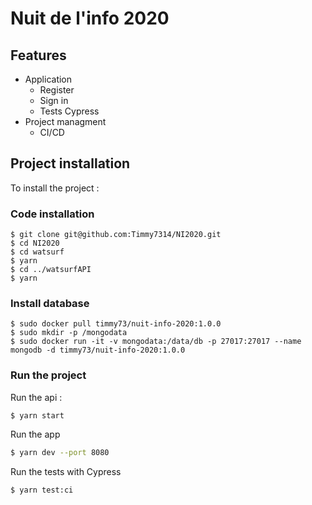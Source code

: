 # Nuit de l'info 2020

## Features

* Application
  * Register
  * Sign in
  * Tests Cypress
* Project managment
  * CI/CD

## Project installation
To install the project :

### Code installation
```
$ git clone git@github.com:Timmy7314/NI2020.git
$ cd NI2020
$ cd watsurf
$ yarn
$ cd ../watsurfAPI
$ yarn
```

### Install database

```
$ sudo docker pull timmy73/nuit-info-2020:1.0.0
$ sudo mkdir -p /mongodata
$ sudo docker run -it -v mongodata:/data/db -p 27017:27017 --name mongodb -d timmy73/nuit-info-2020:1.0.0
```

### Run the project

Run the api :

```
$ yarn start
```

Run the app

```bash
$ yarn dev --port 8080
```

Run the tests with Cypress

```bash
$ yarn test:ci
```

